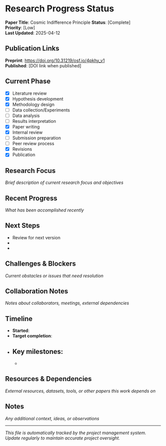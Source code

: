 # Research Progress Status

**Paper Title**: Cosmic Indifference Principle
**Status**: [Complete]  
**Priority**: [Low]  
**Last Updated**: 2025-04-12

## Publication Links
**Preprint**: https://doi.org/10.31219/osf.io/4pkhy_v1  
**Published**: [DOI link when published]

## Current Phase
- [x] Literature review
- [x] Hypothesis development  
- [x] Methodology design
- [ ] Data collection/Experiments
- [ ] Data analysis
- [ ] Results interpretation
- [x] Paper writing
- [x] Internal review
- [ ] Submission preparation
- [ ] Peer review process
- [x] Revisions
- [x] Publication

## Research Focus
*Brief description of current research focus and objectives*

## Recent Progress
*What has been accomplished recently*

## Next Steps
- Review for next version
- 
- 

## Challenges & Blockers
*Current obstacles or issues that need resolution*

## Collaboration Notes
*Notes about collaborators, meetings, external dependencies*

## Timeline
- **Started**: 
- **Target completion**: 
- **Key milestones**:
  - 
  - 

## Resources & Dependencies
*External resources, datasets, tools, or other papers this work depends on*

## Notes
*Any additional context, ideas, or observations*

---
*This file is automatically tracked by the project management system. Update regularly to maintain accurate project oversight.*